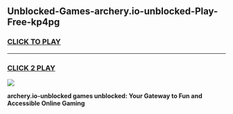 
## Unblocked-Games-archery.io-unblocked-Play-Free-kp4pg
<h3>
<a href="https://premium76.site?title=archery.io-unblocked&ref=10A">CLICK TO PLAY</a></h3>
<hr>

<h3>
<a href="https://premium76.site?title=archery.io-unblocked&ref=10A">CLICK 2 PLAY</a>
  
</h3>

<a href="https://premium76.site?title=archery.io-unblocked&ref=10A"><img src="https://clearcache.store/games.png"></a>


**archery.io-unblocked games unblocked: Your Gateway to Fun and Accessible Online Gaming**
